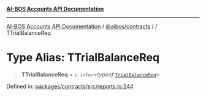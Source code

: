 [**AI-BOS Accounts API Documentation**](../../../README.md)

***

[AI-BOS Accounts API Documentation](../../../README.md) / [@aibos/contracts](../README.md) / [](../README.md) / TTrialBalanceReq

# Type Alias: TTrialBalanceReq

> **TTrialBalanceReq** = `z.infer`\<*typeof* [`TrialBalanceReq`](../variables/TrialBalanceReq.md)\>

Defined in: [packages/contracts/src/reports.ts:244](https://github.com/pohlai88/accounts/blob/48103fb36d28b2b9bfb33472b6de2f719773cde9/packages/contracts/src/reports.ts#L244)
